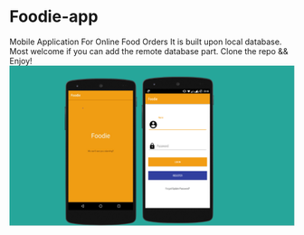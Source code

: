 # Foodie-app
Mobile Application For Online Food Orders
It is built upon local database.
Most welcome if you can add the remote database part.
Clone the repo && Enjoy!
![alt text](https://github.com/Murali81/Foodie-app/blob/master/images.PNG)
